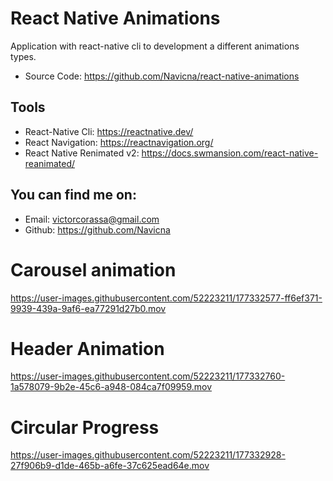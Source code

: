 # React Native Animations

Application with react-native cli to development a different animations types.

- Source Code: https://github.com/Navicna/react-native-animations

## Tools
- React-Native Cli: https://reactnative.dev/
- React Navigation: https://reactnavigation.org/
- React Native Renimated v2: https://docs.swmansion.com/react-native-reanimated/

## You can find me on:

- Email: victorcorassa@gmail.com
- Github: https://github.com/Navicna

# Carousel animation
https://user-images.githubusercontent.com/52223211/177332577-ff6ef371-9939-439a-9af6-ea77291d27b0.mov

# Header Animation
https://user-images.githubusercontent.com/52223211/177332760-1a578079-9b2e-45c6-a948-084ca7f09959.mov

# Circular Progress
https://user-images.githubusercontent.com/52223211/177332928-27f906b9-d1de-465b-a6fe-37c625ead64e.mov

